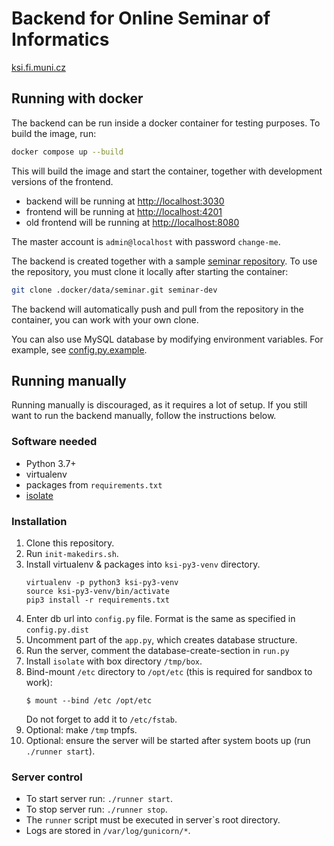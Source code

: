 # Backend for Online Seminar of Informatics

[ksi.fi.muni.cz](https://ksi.fi.muni.cz/)

## Running with docker

The backend can be run inside a docker container for testing purposes. To build the image, run:

```bash
docker compose up --build
```

This will build the image and start the container, together with development versions of the frontend.
- backend will be running at [http://localhost:3030](http://localhost:3030)
- frontend will be running at [http://localhost:4201](http://localhost:4201)
- old frontend will be running at [http://localhost:8080](http://localhost:8080)

The master account is `admin@localhost` with password `change-me`.

The backend is created together with a sample [seminar repository](https://github.com/fi-ksi/seminar-template).
To use the repository, you must clone it locally after starting the container:

```bash
git clone .docker/data/seminar.git seminar-dev
```

The backend will automatically push and pull from the repository in the container, you can work with your own clone.

You can also use MySQL database by modifying environment variables. For example, see [config.py.example](./config.py.example).

## Running manually

Running manually is discouraged, as it requires a lot of setup. If you still want to run the backend manually, follow the instructions below.

### Software needed

 * Python 3.7+
 * virtualenv
 * packages from `requirements.txt`
 * [isolate](https://github.com/ioi/isolate)

### Installation

 1. Clone this repository.
 2. Run `init-makedirs.sh`.
 3. Install virtualenv & packages into `ksi-py3-venv` directory.
    ```
    virtualenv -p python3 ksi-py3-venv
    source ksi-py3-venv/bin/activate
    pip3 install -r requirements.txt
    ```
 4. Enter db url into `config.py` file. Format is the same as specified in `config.py.dist`
 5. Uncomment part of the `app.py`, which creates database structure.
 6. Run the server, comment the database-create-section in `run.py`
 7. Install `isolate` with box directory `/tmp/box`.
 8. Bind-mount `/etc` directory to `/opt/etc` (this is required for sandbox to
    work):
     ```
     $ mount --bind /etc /opt/etc
     ```
    Do not forget to add it to `/etc/fstab`.
 9. Optional: make `/tmp` tmpfs.
 10. Optional: ensure the server will be started after system boots up
     (run `./runner start`).

### Server control

 * To start server run: `./runner start`.
 * To stop server run: `./runner stop`.
 * The `runner` script must be executed in server`s root directory.
 * Logs are stored in `/var/log/gunicorn/*`.
